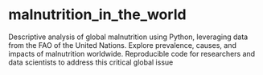 # malnutrition_in_the_world
Descriptive analysis of global malnutrition using Python, leveraging data from the FAO of the United Nations. Explore prevalence, causes, and impacts of malnutrition worldwide. Reproducible code for researchers and data scientists to address this critical global issue
